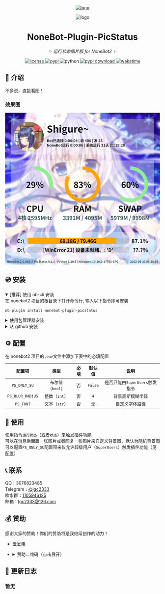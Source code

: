 <!-- markdownlint-disable MD033 MD036 MD041 -->

<div align="center">
  <a href="https://v2.nonebot.dev/store">
    <img src="https://github.com/A-kirami/nonebot-plugin-template/blob/resources/nbp_logo.png" width="180" height="180" alt="logo">
  </a>
  <br>
  <p>
    <img src="https://github.com/A-kirami/nonebot-plugin-template/blob/resources/NoneBotPlugin.svg" width="240" alt="logo">
  </p>
</div>

<div align="center">

# NoneBot-Plugin-PicStatus

_✨ 运行状态图片版 for NoneBot2 ✨_

<a href="./LICENSE">
  <img src="https://img.shields.io/github/license/lgc2333/nonebot-plugin-picstatus.svg" alt="license">
</a>
<a href="https://pypi.python.org/pypi/nonebot-plugin-picstatus">
  <img src="https://img.shields.io/pypi/v/nonebot-plugin-picstatus.svg" alt="pypi">
</a>
<img src="https://img.shields.io/badge/python-3.8+-blue.svg" alt="python">
<a href="https://pypi.python.org/pypi/nonebot-plugin-picstatus">
  <img src="https://img.shields.io/pypi/dm/nonebot-plugin-picstatus" alt="pypi download">
</a>
<a href="https://wakatime.com/badge/user/b61b0f9a-f40b-4c82-bc51-0a75c67bfccf/project/bfec6993-aa9e-42fb-9f3e-53a5d4739373">
  <img src="https://wakatime.com/badge/user/b61b0f9a-f40b-4c82-bc51-0a75c67bfccf/project/bfec6993-aa9e-42fb-9f3e-53a5d4739373.svg" alt="wakatime">
</a>

</div>

## 📖 介绍

不多说，直接看图！

### 效果图

![example](readme/example.png)

## 💿 安装

<details open>
<summary>[推荐] 使用 nb-cli 安装</summary>
在 nonebot2 项目的根目录下打开命令行, 输入以下指令即可安装

    nb plugin install nonebot-plugin-picstatus

</details>

<details>
<summary>使用包管理器安装</summary>
在 nonebot2 项目的插件目录下, 打开命令行, 根据你使用的包管理器, 输入相应的安装命令

<details>
<summary>pip</summary>

    pip install nonebot-plugin-picstatus

</details>
<details>
<summary>pdm</summary>

    pdm add nonebot-plugin-picstatus

</details>
<details>
<summary>poetry</summary>

    poetry add nonebot-plugin-picstatus

</details>
<details>
<summary>conda</summary>

    conda install nonebot-plugin-picstatus

</details>

打开 nonebot2 项目的 `bot.py` 文件, 在其中写入

    nonebot.load_plugin('nonebot_plugin_picstatus')

</details>

<details>
<summary>从 github 安装</summary>
在 nonebot2 项目的插件目录下, 打开命令行, 输入以下命令克隆此储存库

    git clone https://github.com/lgc2333/nonebot-plugin-picstatus.git

打开 nonebot2 项目的 `bot.py` 文件, 在其中写入

    nonebot.load_plugin('src.plugins.nonebot_plugin_picstatus')

</details>

## ⚙️ 配置

在 nonebot2 项目的`.env`文件中添加下表中的必填配置

|      配置项      |       类型       | 必填 | 默认值  |              说明              |
| :--------------: | :--------------: | :--: | :-----: | :----------------------------: |
|   `PS_ONLY_SU`   | 布尔值（`bool`） |  否  | `False` | 是否只能由`SuperUsers`触发指令 |
| `PS_BLUR_RADIUS` |  整数（`int`）   |  否  |   `4`   |        背景高斯模糊半径        |
|    `PS_FONT`     |  文本（`str`）   |  否  |   无    |         自定义字体路径         |

## 🎉 使用

使用指令`运行状态`（或者`状态`）来触发插件功能  
可以在消息后面跟一张图片或者回复一张图片来自定义背景图，默认为随机背景图  
可以配置`PS_ONLY_SU`配置项来仅允许超级用户（`SuperUsers`）触发插件功能（见[配置](#️-配置)）

## 📞 联系

QQ：3076823485  
Telegram：[@lgc2333](https://t.me/lgc2333)  
吹水群：[1105946125](https://jq.qq.com/?_wv=1027&k=Z3n1MpEp)  
邮箱：<lgc2333@126.com>

<!--
## 💡 鸣谢
-->

## 💰 赞助

感谢大家的赞助！你们的赞助将是我继续创作的动力！

- [爱发电](https://afdian.net/@lgc2333)
- <details>
    <summary>赞助二维码（点击展开）</summary>

  ![讨饭](https://raw.githubusercontent.com/lgc2333/ShigureBotMenu/master/src/imgs/sponsor.png)

  </details>

## 📝 更新日志

### 暂无
